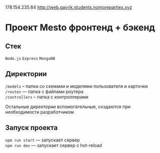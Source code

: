 178.154.235.84
http://web.gavrik.students.nomoreparties.xyz

# Проект Mesto фронтенд + бэкенд

## Стек

`Node.js`
`Express`
`MongoDB`

## Директории
 `/models` – папка со схемами и моделями пользователя и карточки
`/routes` — папка с файлами роутера  
`/controllers` – папка с контроллерами
  
Остальные директории вспомогательные, создаются при необходимости разработчиком

## Запуск проекта

`npm run start` — запускает сервер   
`npm run dev` — запускает сервер с hot-reload